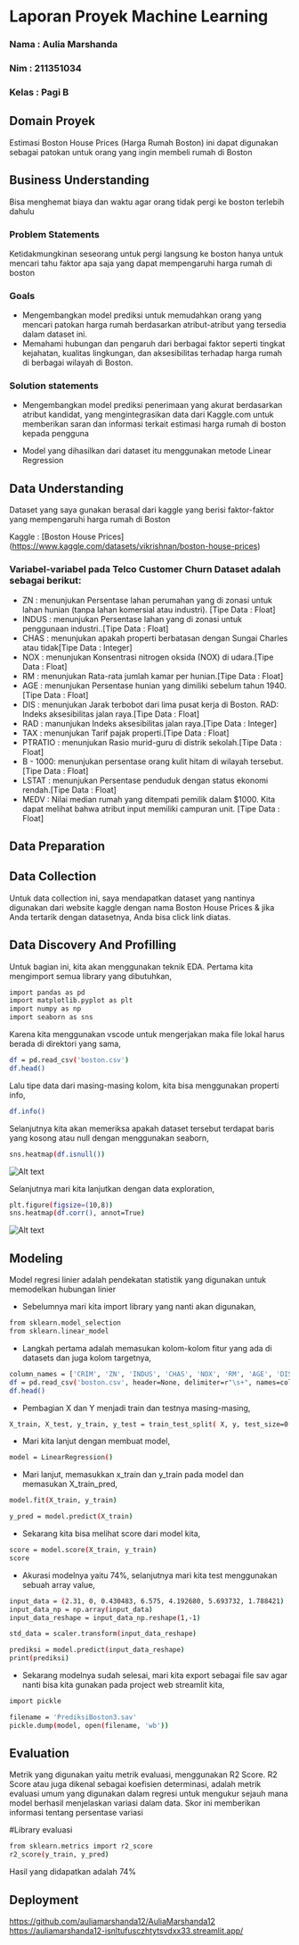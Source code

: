  # Laporan Proyek Machine Learning
### Nama : Aulia Marshanda
### Nim : 211351034
### Kelas : Pagi B

## Domain Proyek

Estimasi Boston House Prices (Harga Rumah Boston) ini dapat digunakan sebagai patokan untuk orang yang ingin membeli rumah di Boston

## Business Understanding

Bisa menghemat biaya dan waktu agar orang tidak pergi ke boston terlebih dahulu  

### Problem Statements

Ketidakmungkinan seseorang untuk pergi langsung ke boston hanya untuk mencari tahu faktor apa saja yang dapat mempengaruhi harga rumah di boston

### Goals

- Mengembangkan model prediksi untuk memudahkan orang yang mencari patokan harga rumah berdasarkan atribut-atribut yang tersedia dalam dataset ini.
- Memahami hubungan dan pengaruh dari berbagai faktor seperti tingkat kejahatan, kualitas lingkungan, dan aksesibilitas terhadap harga rumah di berbagai wilayah di Boston.

### Solution statements

-  Mengembangkan model prediksi penerimaan yang akurat berdasarkan atribut kandidat, yang mengintegrasikan data dari Kaggle.com untuk memberikan saran dan informasi terkait estimasi harga rumah di boston kepada pengguna

- Model yang dihasilkan dari dataset itu menggunakan metode Linear Regression

## Data Understanding

Dataset yang saya gunakan berasal dari kaggle yang berisi faktor-faktor yang mempengaruhi harga rumah di Boston

Kaggle : [Boston House Prices] (https://www.kaggle.com/datasets/vikrishnan/boston-house-prices)


### Variabel-variabel pada Telco Customer Churn Dataset adalah sebagai berikut:

- ZN      : menunjukan Persentase lahan perumahan yang di zonasi untuk lahan hunian (tanpa lahan komersial atau industri). [Tipe Data : Float]
- INDUS   : menunjukan Persentase lahan yang di zonasi untuk penggunaan industri..[Tipe Data : Float]
- CHAS    : menunjukan  apakah properti berbatasan dengan Sungai Charles atau tidak[Tipe Data : Integer]
- NOX     : menunjukan Konsentrasi nitrogen oksida (NOX) di udara.[Tipe Data : Float]
- RM      : menunjukan Rata-rata jumlah kamar per hunian.[Tipe Data : Float]
- AGE     : menunjukan Persentase hunian yang dimiliki sebelum tahun 1940.[Tipe Data : Float]
- DIS     : menunjukan Jarak terbobot dari lima pusat kerja di Boston.
RAD: Indeks aksesibilitas jalan raya.[Tipe Data : Float]
- RAD     : manunjukan Indeks aksesibilitas jalan raya.[Tipe Data : Integer]
- TAX     : menunjukan Tarif pajak properti.[Tipe Data : Float]
- PTRATIO : menunjukan Rasio murid-guru di distrik sekolah.[Tipe Data : Float]      
- B - 1000: menunjukan persentase orang kulit hitam di wilayah tersebut.[Tipe Data : Float]   
- LSTAT   : menunjukan Persentase penduduk dengan status ekonomi rendah.[Tipe Data : Float]      
- MEDV    : Nilai median rumah yang ditempati pemilik dalam $1000.
Kita dapat melihat bahwa atribut input memiliki campuran unit. [Tipe Data : Float]    

## Data Preparation

## Data Collection
Untuk data collection ini, saya mendapatkan dataset yang nantinya digunakan dari website kaggle dengan nama Boston House Prices & jika Anda tertarik dengan datasetnya, Anda bisa click link diatas.

## Data Discovery And Profilling

Untuk bagian ini, kita akan menggunakan teknik EDA.
Pertama kita mengimport semua library yang dibutuhkan,

``` bash
import pandas as pd 
import matplotlib.pyplot as plt 
import numpy as np
import seaborn as sns
```


Karena kita menggunakan vscode untuk mengerjakan maka file lokal harus berada di direktori yang sama,

``` bash
df = pd.read_csv('boston.csv')
df.head()
```

Lalu tipe data dari masing-masing kolom, kita bisa menggunakan properti info,

``` bash
df.info()
```

Selanjutnya kita akan memeriksa apakah dataset tersebut terdapat baris yang kosong atau null dengan menggunakan seaborn,

``` bash
sns.heatmap(df.isnull())
```
![Alt text](image-2.png)

Selanjutnya mari kita lanjutkan dengan data exploration,

``` bash
plt.figure(figsize=(10,8))
sns.heatmap(df.corr(), annot=True)
```
![Alt text](image-3.png)

## Modeling

Model regresi linier adalah pendekatan statistik yang digunakan untuk memodelkan hubungan linier

- Sebelumnya mari kita import library yang nanti akan digunakan,

``` bash
from sklearn.model_selection 
from sklearn.linear_model
```

- Langkah pertama adalah memasukan kolom-kolom fitur yang ada di datasets dan juga kolom targetnya,

``` bash
column_names = ['CRIM', 'ZN', 'INDUS', 'CHAS', 'NOX', 'RM', 'AGE', 'DIS', 'RAD', 'TAX', 'PTRATIO', 'B - 1000', 'LSTAT', 'MEDV']
df = pd.read_csv('boston.csv', header=None, delimiter=r"\s+", names=column_names)
df.head()
```     

- Pembagian X dan Y menjadi train dan testnya masing-masing,

``` bash
X_train, X_test, y_train, y_test = train_test_split( X, y, test_size=0.33, random_state=42)
``` 

- Mari kita lanjut dengan membuat model,

``` bash
model = LinearRegression()
``` 

- Mari lanjut, memasukkan x_train dan y_train pada model dan memasukan X_train_pred,

``` bash
model.fit(X_train, y_train)

y_pred = model.predict(X_train)
``` 

- Sekarang kita bisa melihat score dari model kita,

``` bash
score = model.score(X_train, y_train)
score
``` 

- Akurasi modelnya yaitu 74%, selanjutnya mari kita test menggunakan sebuah array value, 

``` bash
input_data = (2.31, 0, 0.430483, 6.575, 4.192680, 5.693732, 1.788421)
input_data_np = np.array(input_data)
input_data_reshape = input_data_np.reshape(1,-1)

std_data = scaler.transform(input_data_reshape)

prediksi = model.predict(input_data_reshape)
print(prediksi)
```

- Sekarang modelnya sudah selesai, mari kita export sebagai file sav agar nanti bisa kita gunakan pada project web streamlit kita,

``` bash
import pickle

filename = 'PrediksiBoston3.sav'
pickle.dump(model, open(filename, 'wb'))
```

## Evaluation

Metrik yang digunakan yaitu metrik evaluasi, menggunakan R2 Score.
R2 Score atau juga dikenal sebagai koefisien determinasi, adalah metrik evaluasi umum yang digunakan dalam regresi untuk mengukur sejauh mana model berhasil menjelaskan variasi dalam data. Skor ini memberikan informasi tentang persentase variasi

#Library evaluasi

``` bash
from sklearn.metrics import r2_score
r2_score(y_train, y_pred)
```

Hasil yang didapatkan adalah 74%

## Deployment

https://github.com/auliamarshanda12/AuliaMarshanda12
https://auliamarshanda12-isnltufusczhtytsvdxx33.streamlit.app/







